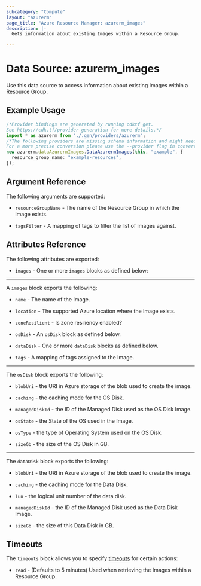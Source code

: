```yaml
---
subcategory: "Compute"
layout: "azurerm"
page_title: "Azure Resource Manager: azurerm_images"
description: |-
  Gets information about existing Images within a Resource Group.

---
```


# Data Source: azurerm\_images

Use this data source to access information about existing Images within a Resource Group.

## Example Usage

```typescript
/*Provider bindings are generated by running cdktf get.
See https://cdk.tf/provider-generation for more details.*/
import * as azurerm from "./.gen/providers/azurerm";
/*The following providers are missing schema information and might need manual adjustments to synthesize correctly: azurerm.
For a more precise conversion please use the --provider flag in convert.*/
new azurerm.dataAzurermImages.DataAzurermImages(this, "example", {
  resource_group_name: "example-resources",
});

```

## Argument Reference

The following arguments are supported:

*   `resourceGroupName` - The name of the Resource Group in which the Image exists.

*   `tagsFilter` - A mapping of tags to filter the list of images against.

## Attributes Reference

The following attributes are exported:

* `images` - One or more `images` blocks as defined below:

***

A `images` block exports the following:

*   `name` - The name of the Image.

*   `location` - The supported Azure location where the Image exists.

*   `zoneResilient` - Is zone resiliency enabled?

*   `osDisk` - An `osDisk` block as defined below.

*   `dataDisk` - One or more `dataDisk` blocks as defined below.

*   `tags` - A mapping of tags assigned to the Image.

***

The `osDisk` block exports the following:

*   `blobUri` - the URI in Azure storage of the blob used to create the image.

*   `caching` - the caching mode for the OS Disk.

*   `managedDiskId` - the ID of the Managed Disk used as the OS Disk Image.

*   `osState` - the State of the OS used in the Image.

*   `osType` - the type of Operating System used on the OS Disk.

*   `sizeGb` - the size of the OS Disk in GB.

***

The `dataDisk` block exports the following:

*   `blobUri` - the URI in Azure storage of the blob used to create the image.

*   `caching` - the caching mode for the Data Disk.

*   `lun` - the logical unit number of the data disk.

*   `managedDiskId` - the ID of the Managed Disk used as the Data Disk Image.

*   `sizeGb` - the size of this Data Disk in GB.

## Timeouts

The `timeouts` block allows you to specify [timeouts](https://www.terraform.io/language/resources/syntax#operation-timeouts) for certain actions:

* `read` - (Defaults to 5 minutes) Used when retrieving the Images within a Resource Group.
